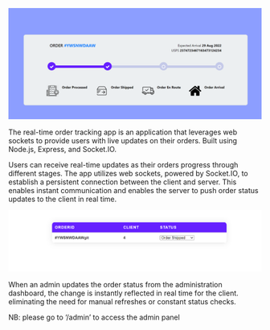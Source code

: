 <p align="center">
<img src="/public/images/p2-1.png">
</p>

The real-time order tracking app is an application that leverages web sockets to provide users with live updates on their orders. Built using Node.js, Express, and Socket.IO.

Users can receive real-time updates as their orders progress through different stages. The app utilizes web sockets, powered by Socket.IO, to establish a persistent connection between the client and server. This enables instant communication and enables the server to push order status updates to the client in real time.

<p align="center">
<img src="/public/images/p2-2.png">
</p>

When an admin updates the order status from the administration dashboard, the change is instantly reflected in real time for the client. eliminating the need for manual refreshes or constant status checks.

NB: please go to ‘/admin’ to access the admin panel
